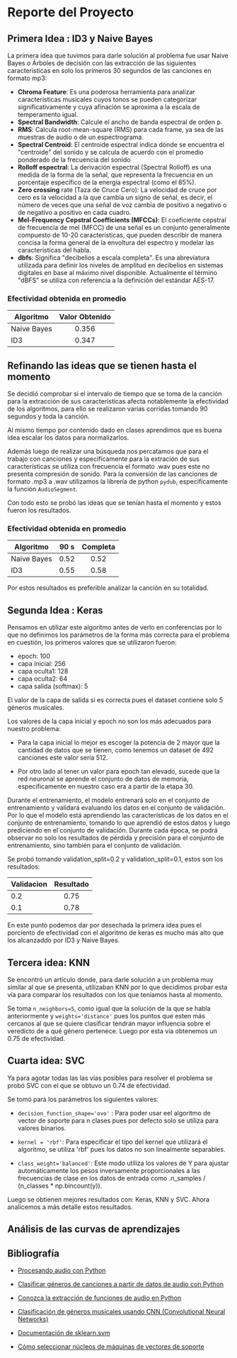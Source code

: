 # Reporte del Proyecto

## Primera Idea : ID3 y Naive Bayes
La primera idea que tuvimos para darle solución al problema fue usar Naive Bayes o Árboles de decisión con las extracción de las siguientes caracteristicas en solo los primeros 30 segundos de las canciones en formato mp3: 

- **Chroma Feature**: Es una poderosa herramienta para analizar características musicales cuyos tonos se pueden categorizar significativamente y cuya afinación se aproxima a la escala de temperamento igual. 
- **Spectral Bandwidth**: Calcule el ancho de banda espectral de orden p.
- **RMS**: Calcula root-mean-square (RMS) para cada frame, ya sea de las muestras de audio o de un espectrograma.
- **Spectral Centroid**: El centroide espectral indica dónde se encuentra el "centroide" del sonido y se calcula de 
acuerdo con el promedio ponderado de la frecuencia del sonido
- **Rolloff espectral**: La derivación espectral (Spectral Rolloff) es una medida de la forma de la señal, que representa 
la frecuencia en un porcentaje específico de la energía espectral (como el 85%).
- **Zero crossing** rate (Taza de Cruce Cero): La velocidad de cruce por cero es la velocidad a la que cambia un signo de señal, es decir, el número de veces que una señal de voz cambia de positivo a negativo o de negativo a positivo en cada cuadro.
- **Mel-Frequency Cepstral Coefficients (MFCCs)**:  El coeficiente cepstral de frecuencia de mel (MFCC) de una señal es un conjunto generalmente compuesto de 10-20 características, que pueden describir de manera concisa la forma general  de la envoltura del espectro y modelar las características del habla.
- **dbfs**: Significa "decibelios a escala completa". Es una abreviatura utilizada para definir los niveles de amplitud en decibelios en sistemas digitales en base al máximo nivel disponible. Actualmente el término "dBFS" se utiliza con referencia a la definición del estándar AES-17. 

### Efectividad obtenida en promedio

|Algoritmo  |Valor Obtenido|
|-----------|:------------:|
|Naive Bayes|0.356      |
|ID3        |0.347      |


## Refinando las ideas que se tienen hasta el momento

Se decidió comprobar si el intervalo de tiempo que se toma de la canción para la extracción de sus características afecta notablemente la efectividad de los algoritmos, para ello se realizaron varias corridas tomando 90 segundos y toda la canción.

Al mismo tiempo por contenido dado en clases aprendimos que es buena idea escalar los datos para normalizarlos. 

Además luego de realizar una búsqueda nos percatamos que para el trabajo con canciones y especifícamente para la extración de sus características se utiliza con frecuencia el formato .wav pues este no presenta compresión de sonido. Para la conversión de las canciones de formato .mp3 a .wav utilizamos la librería de python `pydub`, específicamente la función `AudioSegment`.

Con todo esto se probó las ideas que se tenían hasta el momento y estos fueron los resultados. 

### Efectividad obtenida en promedio

|Algoritmo  |90 s | Completa|
|-----------|:---:|:-------:|
|Naive Bayes|0.52 | 0.52|
|ID3        |0.55 | 0.58|

Por estos resultados es preferible analizar la canción en su totalidad. 

## Segunda Idea : Keras

Pensamos en utilizar este algoritmo antes de verlo en conferencias por lo que no definimos los parámetros de la forma más correcta para el problema en cuestión, los primeros valores que se utilizaron fueron:

- epoch: 100
- capa inicial: 256
- capa oculta1: 128
- capa oculta2: 64
- capa salida (softmax): 5

El valor de la capa de salida si es correcta pues el dataset contiene solo 5 géneros musicales. 

Los valores de la capa inicial y epoch no son los más adecuados para nuestro problema: 

- Para la capa inicial lo mejor es escoger la potencia de 2 mayor que la cantidad de datos que se tienen, como tenemos un dataset de 492 canciones este valor sería 512.

- Por otro lado al tener un valor para epoch tan elevado, sucede que la red neuronal se aprende el conjunto de datos de memoria, específicamente en nuestro caso era a partir de la etapa 30. 

Durante el entrenamiento, el modelo entrenará solo en el conjunto de entrenamiento y validará evaluando los datos en el conjunto de validación. Por lo que el modelo está aprendiendo las características de los datos en el conjunto de entrenamiento, tomando lo que aprendió de estos datos y luego prediciendo en el conjunto de validación. Durante cada época, se podrá observar no solo los resultados de pérdida y precisión para el conjunto de entrenamiento, sino también para el conjunto de validación. 

Se probó tomando validation_split=0.2 y validation_split=0.1, estos son los resultados:

|Validacion  |Resultado | 
|----------- |:---:|
|0.2|0.75 |
|0.1|0.78 |

En este punto podemos dar por desechada la primera idea pues el porciento de efectividad con el algoritmo de keras es mucho más alto que los alcanzaddo por ID3 y Naive Bayes.  

## Tercera idea: KNN

Se encontró un artículo donde, para darle solución a un problema muy similar al que se presenta, utilizaban KNN por lo que decidimos probar esta vía para comparar los resultados con los que teníamos hasta al momento. 

Se toma `n_neighbors=5`, como igual que la solución de la que se habla anteriormente y `weights='distance'` pues los puntos que esten más cercanos al que se quiere clasificar tendrán mayor influencia sobre el veredicto de a qué género pertenece. Luego por esta vía obtenemos un 0.75 de efectividad. 

## Cuarta idea: SVC

Ya para agotar todas las las vías posibles para resolver el problema se probó SVC con el que se obtuvo un 0.74 de efectividad. 

Se tomó para los parámetros los siguientes valores:

- `decision_function_shape='ovo'` : Para poder usar eel algoritmo de vector de soporte para n clases pues por defecto solo se utiliza para valores binarios.

- `kernel = 'rbf'`: Para especificar el tipo del kernel que utilizará el algoritmo, se utiliza 'rbf' pues los datos no son linealmente separables.

- `class_weight='balanced'`: Este modo utiliza los valores de Y para ajustar automáticamente los pesos inversamente proporcionales a las frecuencias de clase en los datos de entrada como .n_samples / (n_classes * np.bincount(y)).

Luego se obtienen mejores resultados con: Keras, KNN y SVC. Ahora analicemos a más detalle estos resultados.


## Análisis de las curvas de aprendizajes 


## Bibliografía

- [Procesando audio con Python](https://programmerclick.com/article/4979571746/)

- [Clasificar géneros de canciones a partir de datos de audio con Python](https://gusintasusilowati.medium.com/classify-song-genres-from-audio-data-4d5f9982c9e)

- [Conozca la extracción de funciones de audio en Python](https://towardsdatascience.com/get-to-know-audio-feature-extraction-in-python-a499fdaefe42)

- [Clasificación de géneros musicales usando CNN (Convolutional Neural Networks)](https://www.clairvoyant.ai/blog/music-genre-classification-using-cnn)

- [Documentación de sklearn.svm](https://scikit-learn.org/stable/modules/generated/sklearn.svm.SVC.html)

- [Cómo seleccionar núcleos de máquinas de vectores de soporte](https://www-kdnuggets-com.translate.goog/2016/06/select-support-vector-machine-kernels.html?_x_tr_sl=en&_x_tr_tl=es&_x_tr_hl=es&_x_tr_pto=sc)
